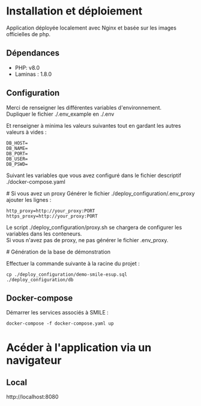 # Installation et déploiement

Application déployée localement avec Nginx et basée sur les images officielles de php.

## Dépendances
- PHP: v8.0
- Laminas : 1.8.0

## Configuration
Merci de renseigner les différentes variables d'environnement.  
Dupliquer le fichier ./.env_example en ./.env

Et renseigner à minima les valeurs suivantes tout en gardant les autres valeurs à vides :    
```
DB_HOST=
DB_NAME=
DB_PORT=
DB_USER=
DB_PSWD=
```

Suivant les variables que vous avez configuré dans le fichier descriptif ./docker-compose.yaml  

# Si vous avez un proxy
Générer le fichier ./deploy_configuration/.env_proxy
ajouter les lignes :  
```
http_proxy=http://your_proxy:PORT
https_proxy=http://your_proxy:PORT
```
Le script ./deploy_configuration/proxy.sh se chargera de configurer les variables dans les conteneurs.  
Si vous n'avez pas de proxy, ne pas générer le fichier .env_proxy.

# Génération de la base de démonstration

Effectuer la commande suivante à la racine du projet :  

```
cp ./deploy_configuration/demo-smile-esup.sql ./deploy_configuration/db
```

## Docker-compose
Démarrer les services associés à SMILE :  

```
docker-compose -f docker-compose.yaml up
```

# Acéder à l'application via un navigateur 

## Local  
http://localhost:8080